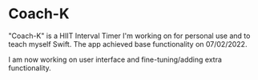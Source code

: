 # Coach-K
"Coach-K" is a HIIT Interval Timer I'm working on for personal use and to teach myself Swift. The app achieved base functionality on 07/02/2022.  

I am now working on user interface and fine-tuning/adding extra functionality. 
